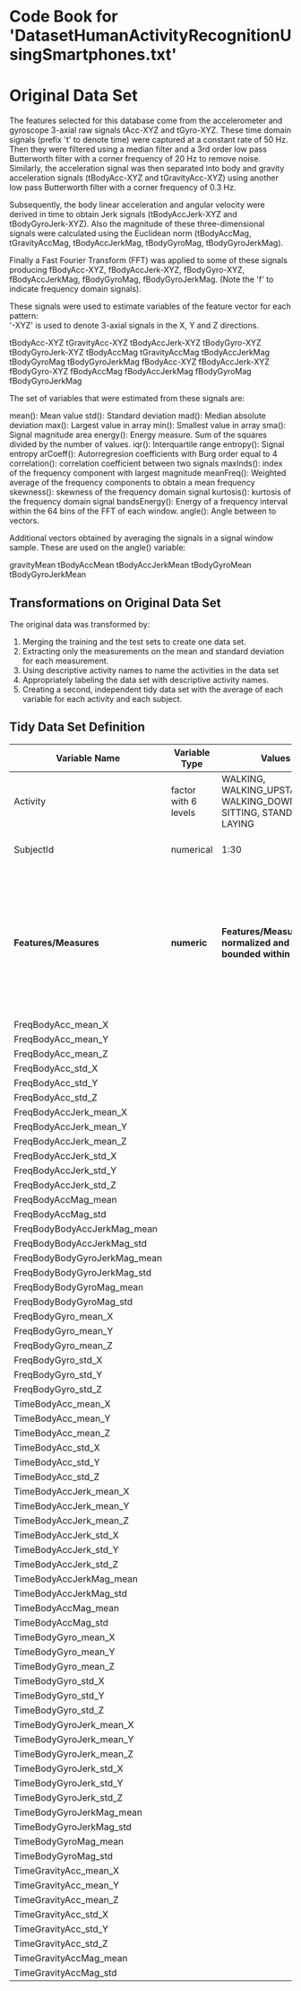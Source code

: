 # Code Book for 'DatasetHumanActivityRecognitionUsingSmartphones.txt'

# Original Data Set

The features selected for this database come from the accelerometer and gyroscope 3-axial raw signals tAcc-XYZ and tGyro-XYZ. These time domain signals (prefix 't' to denote time) were captured at a constant rate of 50 Hz. Then they were filtered using a median filter and a 3rd order low pass Butterworth filter with a corner frequency of 20 Hz to remove noise. Similarly, the acceleration signal was then separated into body and gravity acceleration signals (tBodyAcc-XYZ and tGravityAcc-XYZ) using another low pass Butterworth filter with a corner frequency of 0.3 Hz. 

Subsequently, the body linear acceleration and angular velocity were derived in time to obtain Jerk signals (tBodyAccJerk-XYZ and tBodyGyroJerk-XYZ). Also the magnitude of these three-dimensional signals were calculated using the Euclidean norm (tBodyAccMag, tGravityAccMag, tBodyAccJerkMag, tBodyGyroMag, tBodyGyroJerkMag). 

Finally a Fast Fourier Transform (FFT) was applied to some of these signals producing fBodyAcc-XYZ, fBodyAccJerk-XYZ, fBodyGyro-XYZ, fBodyAccJerkMag, fBodyGyroMag, fBodyGyroJerkMag. (Note the 'f' to indicate frequency domain signals). 

These signals were used to estimate variables of the feature vector for each pattern:  
'-XYZ' is used to denote 3-axial signals in the X, Y and Z directions.

tBodyAcc-XYZ
tGravityAcc-XYZ
tBodyAccJerk-XYZ
tBodyGyro-XYZ
tBodyGyroJerk-XYZ
tBodyAccMag
tGravityAccMag
tBodyAccJerkMag
tBodyGyroMag
tBodyGyroJerkMag
fBodyAcc-XYZ
fBodyAccJerk-XYZ
fBodyGyro-XYZ
fBodyAccMag
fBodyAccJerkMag
fBodyGyroMag
fBodyGyroJerkMag

The set of variables that were estimated from these signals are: 

mean(): Mean value
std(): Standard deviation
mad(): Median absolute deviation 
max(): Largest value in array
min(): Smallest value in array
sma(): Signal magnitude area
energy(): Energy measure. Sum of the squares divided by the number of values. 
iqr(): Interquartile range 
entropy(): Signal entropy
arCoeff(): Autorregresion coefficients with Burg order equal to 4
correlation(): correlation coefficient between two signals
maxInds(): index of the frequency component with largest magnitude
meanFreq(): Weighted average of the frequency components to obtain a mean frequency
skewness(): skewness of the frequency domain signal 
kurtosis(): kurtosis of the frequency domain signal 
bandsEnergy(): Energy of a frequency interval within the 64 bins of the FFT of each window.
angle(): Angle between to vectors.

Additional vectors obtained by averaging the signals in a signal window sample. These are used on the angle() variable:

gravityMean
tBodyAccMean
tBodyAccJerkMean
tBodyGyroMean
tBodyGyroJerkMean

## Transformations on Original Data Set 

The original data was transformed by:

1. Merging the training and the test sets to create one data set.
2. Extracting only the measurements on the mean and standard deviation for each measurement. 
3. Using descriptive activity names to name the activities in the data set
4. Appropriately labeling the data set with descriptive activity names. 
5. Creating a second, independent tidy data set with the average of each variable for each activity and each subject. 

## Tidy Data Set Definition

 Variable Name | Variable Type  | Values | Description
 ------------- | -------------  | ------------- | ------------- 
 Activity  | factor with 6 levels        | WALKING, WALKING\_UPSTAIRS, WALKING\_DOWNSTAIRS, SITTING, STANDING, LAYING | Links the class labels with their activity name. 
 SubjectId       | numerical      | 1:30         | Subject identification numbers
**Features/Measures** | **numeric** | **Features/Measures are normalized and bounded within [-1,1].** | **Mean or standard deviation of the triaxial acceleration from the accelerometer (total acceleration) and the estimated body acceleration**
FreqBodyAcc_mean_X | | |
FreqBodyAcc_mean_Y | | |
FreqBodyAcc_mean_Z | | |
FreqBodyAcc_std_X | | |
FreqBodyAcc_std_Y | | |
FreqBodyAcc_std_Z | | |
FreqBodyAccJerk_mean_X | | |
FreqBodyAccJerk_mean_Y | | |
FreqBodyAccJerk_mean_Z | | |
FreqBodyAccJerk_std_X | | |
FreqBodyAccJerk_std_Y | | |
FreqBodyAccJerk_std_Z | | |
FreqBodyAccMag_mean | | |
FreqBodyAccMag_std | | |
FreqBodyBodyAccJerkMag_mean | | |
FreqBodyBodyAccJerkMag_std | | |
FreqBodyBodyGyroJerkMag_mean | | |
FreqBodyBodyGyroJerkMag_std | | |
FreqBodyBodyGyroMag_mean | | |
FreqBodyBodyGyroMag_std | | |
FreqBodyGyro_mean_X | | |
FreqBodyGyro_mean_Y | | |
FreqBodyGyro_mean_Z | | |
FreqBodyGyro_std_X | | |
FreqBodyGyro_std_Y | | |
FreqBodyGyro_std_Z | | |
TimeBodyAcc_mean_X | | |
TimeBodyAcc_mean_Y | | |
TimeBodyAcc_mean_Z | | |
TimeBodyAcc_std_X | | |
TimeBodyAcc_std_Y | | |
TimeBodyAcc_std_Z | | |
TimeBodyAccJerk_mean_X | | |
TimeBodyAccJerk_mean_Y | | |
TimeBodyAccJerk_mean_Z | | |
TimeBodyAccJerk_std_X | | |
TimeBodyAccJerk_std_Y | | |
TimeBodyAccJerk_std_Z | | |
TimeBodyAccJerkMag_mean | | |
TimeBodyAccJerkMag_std | | |
TimeBodyAccMag_mean | | |
TimeBodyAccMag_std | | |
TimeBodyGyro_mean_X | | |
TimeBodyGyro_mean_Y | | |
TimeBodyGyro_mean_Z | | |
TimeBodyGyro_std_X | | |
TimeBodyGyro_std_Y | | |
TimeBodyGyro_std_Z | | |
TimeBodyGyroJerk_mean_X | | |
TimeBodyGyroJerk_mean_Y | | | 
TimeBodyGyroJerk_mean_Z | | |
TimeBodyGyroJerk_std_X | | |
TimeBodyGyroJerk_std_Y | | |
TimeBodyGyroJerk_std_Z | | |
TimeBodyGyroJerkMag_mean | | |
TimeBodyGyroJerkMag_std | | |
TimeBodyGyroMag_mean | | |
TimeBodyGyroMag_std | | |
TimeGravityAcc_mean_X | | |
TimeGravityAcc_mean_Y | | |
TimeGravityAcc_mean_Z | | |
TimeGravityAcc_std_X | | |
TimeGravityAcc_std_Y | | |
TimeGravityAcc_std_Z | | |
TimeGravityAccMag_mean | | |
TimeGravityAccMag_std | | |
